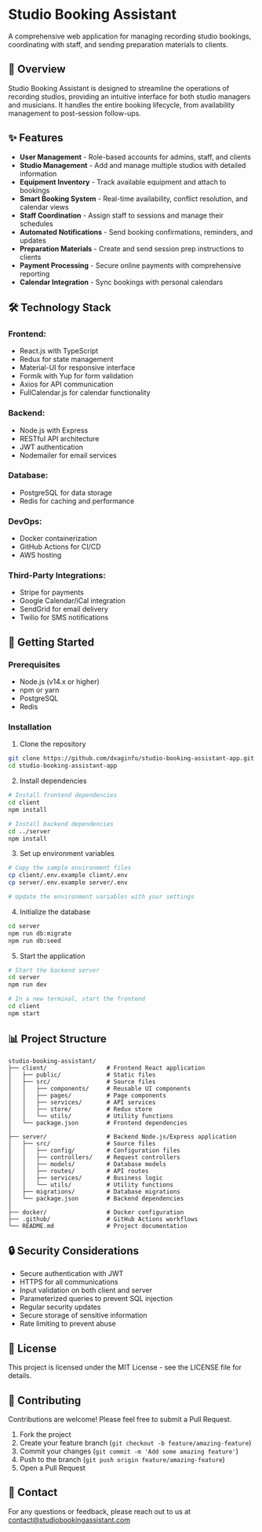 # Studio Booking Assistant

A comprehensive web application for managing recording studio bookings, coordinating with staff, and sending preparation materials to clients.

## 🎵 Overview

Studio Booking Assistant is designed to streamline the operations of recording studios, providing an intuitive interface for both studio managers and musicians. It handles the entire booking lifecycle, from availability management to post-session follow-ups.

## ✨ Features

- **User Management** - Role-based accounts for admins, staff, and clients
- **Studio Management** - Add and manage multiple studios with detailed information
- **Equipment Inventory** - Track available equipment and attach to bookings
- **Smart Booking System** - Real-time availability, conflict resolution, and calendar views
- **Staff Coordination** - Assign staff to sessions and manage their schedules
- **Automated Notifications** - Send booking confirmations, reminders, and updates
- **Preparation Materials** - Create and send session prep instructions to clients
- **Payment Processing** - Secure online payments with comprehensive reporting
- **Calendar Integration** - Sync bookings with personal calendars

## 🛠️ Technology Stack

### Frontend:
- React.js with TypeScript
- Redux for state management
- Material-UI for responsive interface
- Formik with Yup for form validation
- Axios for API communication
- FullCalendar.js for calendar functionality

### Backend:
- Node.js with Express
- RESTful API architecture
- JWT authentication
- Nodemailer for email services

### Database:
- PostgreSQL for data storage
- Redis for caching and performance

### DevOps:
- Docker containerization
- GitHub Actions for CI/CD
- AWS hosting

### Third-Party Integrations:
- Stripe for payments
- Google Calendar/iCal integration
- SendGrid for email delivery
- Twilio for SMS notifications

## 🚀 Getting Started

### Prerequisites
- Node.js (v14.x or higher)
- npm or yarn
- PostgreSQL
- Redis

### Installation

1. Clone the repository
```bash
git clone https://github.com/dxaginfo/studio-booking-assistant-app.git
cd studio-booking-assistant-app
```

2. Install dependencies
```bash
# Install frontend dependencies
cd client
npm install

# Install backend dependencies
cd ../server
npm install
```

3. Set up environment variables
```bash
# Copy the sample environment files
cp client/.env.example client/.env
cp server/.env.example server/.env

# Update the environment variables with your settings
```

4. Initialize the database
```bash
cd server
npm run db:migrate
npm run db:seed
```

5. Start the application
```bash
# Start the backend server
cd server
npm run dev

# In a new terminal, start the frontend
cd client
npm start
```

## 📊 Project Structure

```
studio-booking-assistant/
├── client/                 # Frontend React application
│   ├── public/             # Static files
│   ├── src/                # Source files
│   │   ├── components/     # Reusable UI components
│   │   ├── pages/          # Page components
│   │   ├── services/       # API services
│   │   ├── store/          # Redux store
│   │   └── utils/          # Utility functions
│   └── package.json        # Frontend dependencies
│
├── server/                 # Backend Node.js/Express application
│   ├── src/                # Source files
│   │   ├── config/         # Configuration files
│   │   ├── controllers/    # Request controllers
│   │   ├── models/         # Database models
│   │   ├── routes/         # API routes
│   │   ├── services/       # Business logic
│   │   └── utils/          # Utility functions
│   ├── migrations/         # Database migrations
│   └── package.json        # Backend dependencies
│
├── docker/                 # Docker configuration
├── .github/                # GitHub Actions workflows
└── README.md               # Project documentation
```

## 🔒 Security Considerations

- Secure authentication with JWT
- HTTPS for all communications
- Input validation on both client and server
- Parameterized queries to prevent SQL injection
- Regular security updates
- Secure storage of sensitive information
- Rate limiting to prevent abuse

## 📝 License

This project is licensed under the MIT License - see the LICENSE file for details.

## 🤝 Contributing

Contributions are welcome! Please feel free to submit a Pull Request.

1. Fork the project
2. Create your feature branch (`git checkout -b feature/amazing-feature`)
3. Commit your changes (`git commit -m 'Add some amazing feature'`)
4. Push to the branch (`git push origin feature/amazing-feature`)
5. Open a Pull Request

## 📧 Contact

For any questions or feedback, please reach out to us at [contact@studiobookingassistant.com](mailto:contact@studiobookingassistant.com)